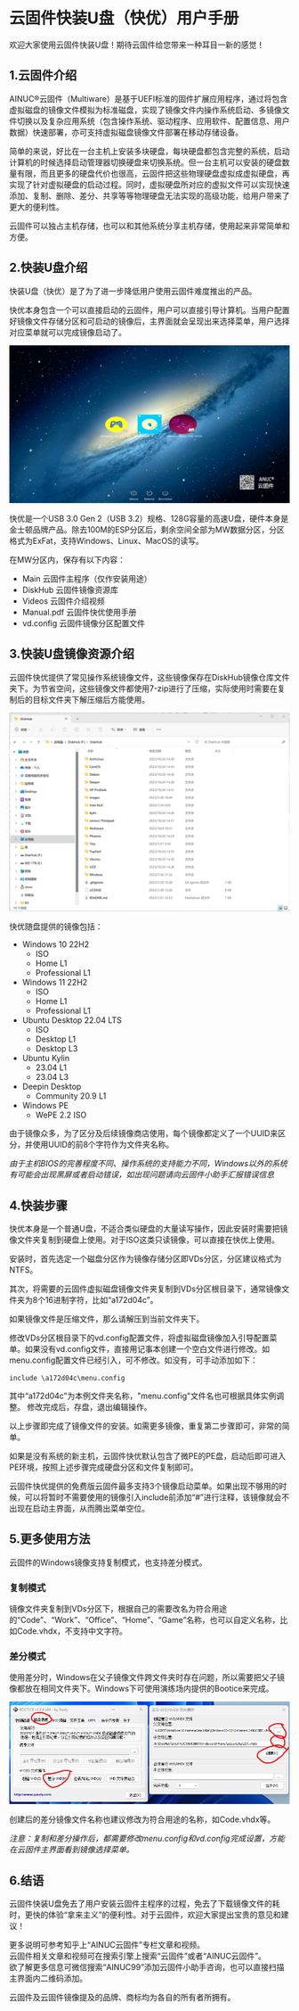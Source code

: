 # 云固件快装U盘（快优）用户手册

欢迎大家使用云固件快装U盘！期待云固件给您带来一种耳目一新的感觉！

## 1.云固件介绍

AINUC®️云固件（Multiware）是基于UEFI标准的固件扩展应用程序，通过将包含虚拟磁盘的镜像文件模拟为标准磁盘，实现了镜像文件内操作系统启动、多镜像文件切换以及复杂应用系统（包含操作系统、驱动程序、应用软件、配置信息、用户数据）快速部署，亦可支持虚拟磁盘镜像文件部署在移动存储设备。

简单的来说，好比在一台主机上安装多块硬盘，每块硬盘都包含完整的系统，启动计算机的时候选择启动管理器切换硬盘来切换系统。但一台主机可以安装的硬盘数量有限，而且更多的硬盘代价也很高，云固件把这些物理硬盘虚拟成虚拟硬盘，再实现了针对虚拟硬盘的启动过程。同时，虚拟硬盘所对应的虚拟文件可以实现快速添加、复制、删除、差分、共享等等物理硬盘无法实现的高级功能，给用户带来了更大的便利性。

云固件可以独占主机存储，也可以和其他系统分享主机存储，使用起来非常简单和方便。

## 2.快装U盘介绍

快装U盘（快优）是了为了进一步降低用户使用云固件难度推出的产品。

快优本身包含一个可以直接启动的云固件，用户可以直接引导计算机。当用户配置好镜像文件存储分区和可启动的镜像后，主界面就会呈现出来选择菜单，用户选择对应菜单就可以完成镜像启动了。

![主界面](images/new_ui.png)

快优是一个USB 3.0 Gen 2（USB 3.2）规格、128G容量的高速U盘，硬件本身是金士顿品牌产品。除去100M的ESP分区后，剩余空间全部为MW数据分区，分区格式为ExFat，支持Windows、Linux、MacOS的读写。

在MW分区内，保存有以下内容：

- Main 云固件主程序（仅作安装用途）
- DiskHub 云固件镜像资源库
- Videos 云固件介绍视频
- Manual.pdf 云固件快优使用手册
- vd.config 云固件镜像分区配置文件

## 3.快装U盘镜像资源介绍

云固件快优提供了常见操作系统镜像文件，这些镜像保存在DiskHub镜像仓库文件夹下。为节省空间，这些镜像文件都使用7-zip进行了压缩，实际使用时需要在复制后的目标文件夹下解压缩后方能使用。

![DiskHub](images/diskhub.png)

快优随盘提供的镜像包括：

- Windows 10 22H2
  - ISO
  - Home L1
  - Professional L1
- Windows 11 22H2
  - ISO
  - Home L1
  - Professional L1
- Ubuntu Desktop 22.04 LTS
  - ISO
  - Desktop L1
  - Desktop L3
- Ubuntu Kylin
  - 23.04 L1
  - 23.04 L3
- Deepin Desktop
  - Community 20.9 L1
- Windows PE
  - WePE 2.2 ISO

由于镜像众多，为了区分及后续镜像商店使用，每个镜像都定义了一个UUID来区分，并使用UUID的前8个字符作为文件夹名称。

*由于主机BIOS的完善程度不同、操作系统的支持能力不同，Windows以外的系统有可能会出现黑屏或者启动错误，如出现问题请向云固件小助手汇报错误信息*

## 4.快装步骤

快优本身是一个普通U盘，不适合类似硬盘的大量读写操作，因此安装时需要把镜像文件夹复制到硬盘上使用。对于ISO这类只读镜像，可以直接在快优上使用。

安装时，首先选定一个磁盘分区作为镜像存储分区即VDs分区，分区建议格式为NTFS。

其次，将需要的云固件虚拟磁盘镜像文件夹复制到VDs分区根目录下，通常镜像文件夹为8个16进制字符，比如“a172d04c”。

如果镜像文件是压缩文件，那么请解压到当前文件夹下。

修改VDs分区根目录下的vd.config配置文件，将虚拟磁盘镜像加入引导配置菜单。如果没有vd.config文件，直接用记事本创建一个空白文件进行修改。如menu.config配置文件已经引入，可不修改。如没有，可手动添加如下：

``` shell
include \a172d04c\menu.config
```

其中“a172d04c”为本例文件夹名称，"menu.config"文件名也可根据具体实例调整。
修改完成后，存盘，退出编辑操作。

以上步骤即完成了镜像文件的安装。如需更多镜像，重复第二步骤即可，非常的简单。

如果是没有系统的新主机，云固件快优默认包含了微PE的PE盘，启动后即可进入PE环境，按照上述步骤完成硬盘分区和文件复制即可。

云固件快优提供的免费版云固件最多支持3个镜像启动菜单。如果出现不够用的时候，可以将暂时不需要使用的镜像引入include前添加“#”进行注释，该镜像就会不出现在启动主界面，从而腾出菜单空位。

## 5.更多使用方法

云固件的Windows镜像支持复制模式，也支持差分模式。

### 复制模式

镜像文件夹复制到VDs分区下，根据自己的需要改名为符合用途的“Code”、“Work”、“Office”、“Home”、“Game”名称，也可以自定义名称，比如Code.vhdx，不支持中文字符。

### 差分模式

使用差分时，Windows在父子镜像文件跨文件夹时存在问题，所以需要把父子镜像都放在相同文件夹下。Windows下可使用演练场内提供的Bootice来完成。

![创建差分磁盘](images/bootice-make-diff.png)

创建后的差分镜像文件名称也建议修改为符合用途的名称，如Code.vhdx等。

*注意：复制和差分操作后，都需要修改menu.config和vd.config完成设置，方能在云固件主界面看到镜像选择菜单。*

## 6.结语

云固件快装U盘免去了用户安装云固件主程序的过程，免去了下载镜像文件的耗时，更快的体验“拿来主义”的便利性。对于云固件，欢迎大家提出宝贵的意见和建议！

更多说明可参考知乎上“AINUC云固件”专栏文章和视频。  
云固件相关文章和视频可在搜索引擎上搜索“云固件”或者“AINUC云固件”。  
欲了解更多信息可微信搜索“AINUC99”添加云固件小助手咨询，也可以直接扫描主界面内二维码添加。

云固件及云固件镜像提及的品牌、商标均为各自的所有者所拥有。
